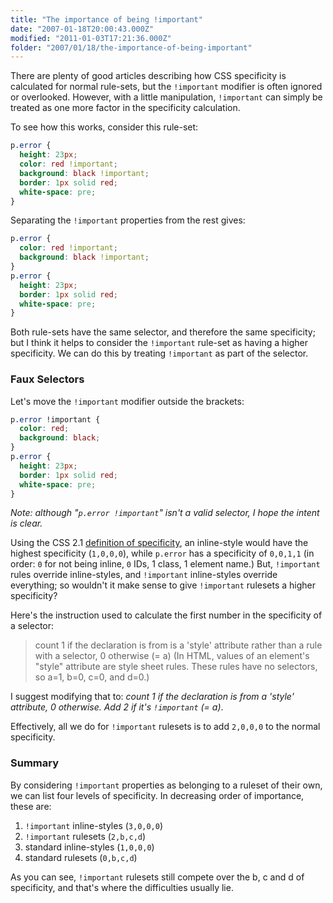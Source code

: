 ```yaml
---
title: "The importance of being !important"
date: "2007-01-18T20:00:43.000Z"
modified: "2011-01-03T17:21:36.000Z"
folder: "2007/01/18/the-importance-of-being-important"
---
```


There are plenty of good articles describing how CSS specificity is calculated for normal rule-sets, but the `!important` modifier is often ignored or overlooked. However, with a little manipulation, `!important` can simply be treated as one more factor in the specificity calculation.

To see how this works, consider this rule-set:

```css
p.error {
  height: 23px;
  color: red !important;
  background: black !important;
  border: 1px solid red;
  white-space: pre;
}
```

Separating the `!important` properties from the rest gives:

```css
p.error {
  color: red !important;
  background: black !important;
}
p.error {
  height: 23px;
  border: 1px solid red;
  white-space: pre;
}
```

Both rule-sets have the same selector, and therefore the same specificity; but I think it helps to consider the `!important` rule-set as having a higher specificity. We can do this by treating `!important` as part of the selector.

### Faux Selectors

Let's move the `!important` modifier outside the brackets:

```css
p.error !important {
  color: red;
  background: black;
}
p.error {
  height: 23px;
  border: 1px solid red;
  white-space: pre;
}
```

_Note: although "`p.error !important`" isn't a valid selector, I hope the intent is clear._

Using the CSS 2.1 [definition of specificity](http://www.w3.org/TR/CSS21/cascade.html#specificity), an inline-style would have the highest specificity (`1,0,0,0`), while `p.error` has a specificity of `0,0,1,1` (in order: `0` for not being inline, `0` IDs, 1 class, 1 element name.) But, `!important` rules override inline-styles, and `!important` inline-styles override everything; so wouldn't it make sense to give `!important` rulesets a higher specificity?

Here's the instruction used to calculate the first number in the specificity of a selector:

> count 1 if the declaration is from is a 'style' attribute rather than a rule with a selector, 0 otherwise (= a) (In HTML, values of an element's "style" attribute are style sheet rules. These rules have no selectors, so a=1, b=0, c=0, and d=0.)

I suggest modifying that to: _count 1 if the declaration is from a 'style' attribute, 0 otherwise. Add 2 if it's `!important` (= a)_.

Effectively, all we do for `!important` rulesets is to add `2,0,0,0` to the normal specificity.

### Summary

By considering `!important` properties as belonging to a ruleset of their own, we can list four levels of specificity. In decreasing order of importance, these are:

1.  `!important` inline-styles (`3,0,0,0`)
2.  `!important` rulesets (`2,b,c,d`)
3.  standard inline-styles (`1,0,0,0`)
4.  standard rulesets (`0,b,c,d`)

As you can see, `!important` rulesets still compete over the b, c and d of specificity, and that's where the difficulties usually lie.
